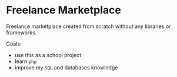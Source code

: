 # Freelance Marketplace

Freelance marketplace created from scratch without any libraries or frameworks.

Goals:

- use this as a school project
- learn `php`
- improve my `SQL` and databases knowledge 
